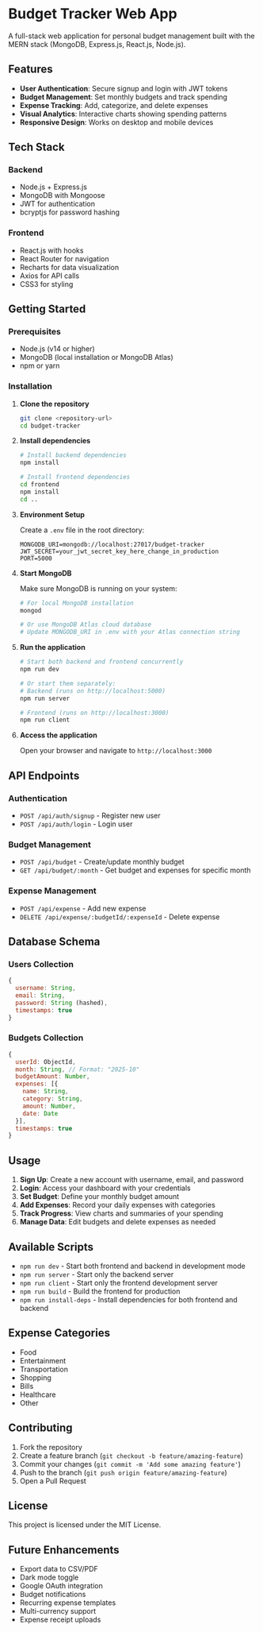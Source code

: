 # Budget Tracker Web App

A full-stack web application for personal budget management built with the MERN stack (MongoDB, Express.js, React.js, Node.js).

## Features

- **User Authentication**: Secure signup and login with JWT tokens
- **Budget Management**: Set monthly budgets and track spending
- **Expense Tracking**: Add, categorize, and delete expenses
- **Visual Analytics**: Interactive charts showing spending patterns
- **Responsive Design**: Works on desktop and mobile devices

## Tech Stack

### Backend
- Node.js + Express.js
- MongoDB with Mongoose
- JWT for authentication
- bcryptjs for password hashing

### Frontend
- React.js with hooks
- React Router for navigation
- Recharts for data visualization
- Axios for API calls
- CSS3 for styling

## Getting Started

### Prerequisites
- Node.js (v14 or higher)
- MongoDB (local installation or MongoDB Atlas)
- npm or yarn

### Installation

1. **Clone the repository**
   ```bash
   git clone <repository-url>
   cd budget-tracker
   ```

2. **Install dependencies**
   ```bash
   # Install backend dependencies
   npm install
   
   # Install frontend dependencies
   cd frontend
   npm install
   cd ..
   ```

3. **Environment Setup**
   
   Create a `.env` file in the root directory:
   ```env
   MONGODB_URI=mongodb://localhost:27017/budget-tracker
   JWT_SECRET=your_jwt_secret_key_here_change_in_production
   PORT=5000
   ```

4. **Start MongoDB**
   
   Make sure MongoDB is running on your system:
   ```bash
   # For local MongoDB installation
   mongod
   
   # Or use MongoDB Atlas cloud database
   # Update MONGODB_URI in .env with your Atlas connection string
   ```

5. **Run the application**
   
   ```bash
   # Start both backend and frontend concurrently
   npm run dev
   
   # Or start them separately:
   # Backend (runs on http://localhost:5000)
   npm run server
   
   # Frontend (runs on http://localhost:3000)
   npm run client
   ```

6. **Access the application**
   
   Open your browser and navigate to `http://localhost:3000`

## API Endpoints

### Authentication
- `POST /api/auth/signup` - Register new user
- `POST /api/auth/login` - Login user

### Budget Management
- `POST /api/budget` - Create/update monthly budget
- `GET /api/budget/:month` - Get budget and expenses for specific month

### Expense Management
- `POST /api/expense` - Add new expense
- `DELETE /api/expense/:budgetId/:expenseId` - Delete expense

## Database Schema

### Users Collection
```javascript
{
  username: String,
  email: String,
  password: String (hashed),
  timestamps: true
}
```

### Budgets Collection
```javascript
{
  userId: ObjectId,
  month: String, // Format: "2025-10"
  budgetAmount: Number,
  expenses: [{
    name: String,
    category: String,
    amount: Number,
    date: Date
  }],
  timestamps: true
}
```

## Usage

1. **Sign Up**: Create a new account with username, email, and password
2. **Login**: Access your dashboard with your credentials
3. **Set Budget**: Define your monthly budget amount
4. **Add Expenses**: Record your daily expenses with categories
5. **Track Progress**: View charts and summaries of your spending
6. **Manage Data**: Edit budgets and delete expenses as needed

## Available Scripts

- `npm run dev` - Start both frontend and backend in development mode
- `npm run server` - Start only the backend server
- `npm run client` - Start only the frontend development server
- `npm run build` - Build the frontend for production
- `npm run install-deps` - Install dependencies for both frontend and backend

## Expense Categories

- Food
- Entertainment
- Transportation
- Shopping
- Bills
- Healthcare
- Other

## Contributing

1. Fork the repository
2. Create a feature branch (`git checkout -b feature/amazing-feature`)
3. Commit your changes (`git commit -m 'Add some amazing feature'`)
4. Push to the branch (`git push origin feature/amazing-feature`)
5. Open a Pull Request

## License

This project is licensed under the MIT License.

## Future Enhancements

- Export data to CSV/PDF
- Dark mode toggle
- Google OAuth integration
- Budget notifications
- Recurring expense templates
- Multi-currency support
- Expense receipt uploads
